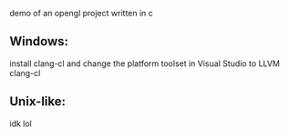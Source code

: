 demo of an opengl project written in c

## **Windows:** 
install clang-cl and change the platform toolset in Visual Studio to LLVM clang-cl

## **Unix-like:** 
idk lol
